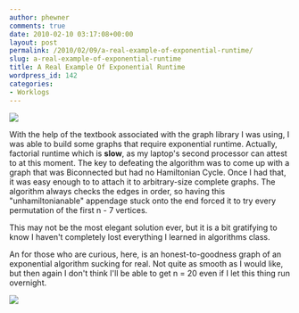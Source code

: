 ```yaml
---
author: phewner
comments: true
date: 2010-02-10 03:17:08+00:00
layout: post
permalink: /2010/02/09/a-real-example-of-exponential-runtime/
slug: a-real-example-of-exponential-runtime
title: A Real Example Of Exponential Runtime
wordpress_id: 142
categories:
- Worklogs
---
```


[![](http://technofetish.net/buffaloblog/wp-content/uploads/2010/02/exampleGraph.png)](http://technofetish.net/buffaloblog/wp-content/uploads/2010/02/exampleGraph.png)

With the help of the textbook associated with the graph library I was using, I was able to build some graphs that require exponential runtime.  Actually, factorial runtime which is **slow**, as my laptop's second processor can attest to at this moment.  The key to defeating the algorithm was to come up with a graph that was Biconnected but had no Hamiltonian Cycle.  Once I had that, it was easy enough to to attach it to arbitrary-size complete graphs.  The algorithm always checks the edges in order, so having this "unhamiltonianable" appendage stuck onto the end forced it to try every permutation of the first n - 7 vertices.

This may not be the most elegant solution ever, but it is a bit gratifying to know I haven't completely lost everything I learned in algorithms class.

An for those who are curious, here, is an honest-to-goodness graph of an exponential algorithm sucking for real.  Not quite as smooth as I would like, but then again I don't think I'll be able to get n = 20 even if I let this thing run overnight.

[![](http://technofetish.net/buffaloblog/wp-content/uploads/2010/02/realExponential1.png)](http://technofetish.net/buffaloblog/wp-content/uploads/2010/02/realExponential1.png)

